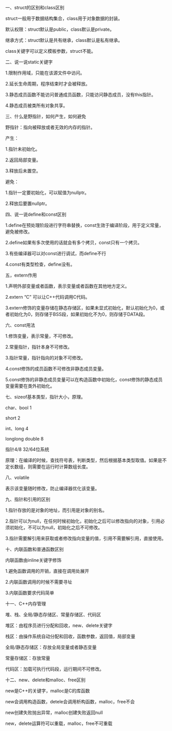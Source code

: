 一、struct的区别和class区别

struct一般用于数据结构集合，class用于对象数据的封装。

默认权限：struct默认是public，class默认是private。

继承方式：struct默认是共有继承，class默认是私有继承。

class关键字可以定义模板参数，struct不能。



二、说一说static关键字

1.限制作用域，只能在该源文件中访问。

2.延长生命周期，程序结束时才会被释放。

3.静态成员函数不能访问普通成员函数，只能访问静态成员，没有this指针。

4.静态成员被类所有对象共享。



三、什么是野指针，如何产生，如何避免

野指针：指向被释放或者无效的内存的指针。

产生：

1.指针未初始化。

2.返回局部变量。

3.释放后未置空。

避免：

1.指针一定要初始化，可以赋值为nullptr。

2.释放后要置nullptr。



四、说一说define和const区别

1.define在预处理阶段进行字符串替换，const生效于编译阶段，用于定义常量，避免被修改。

2.define如果有多次使用的话就会有多个拷贝，const只有一个拷贝。

3.有些编译器可以对const进行调试，而define不行

4.const有类型检查，define没有。



五，extern作用

1.声明外部变量或者函数，表示变量或者函数在其他地方定义。

2.extern “C” 可以让C++代码调用C代码。

3.extern修饰的变量存储在静态存储区，如果未显式初始化，默认初始化为0，或者初始化为0，则存储于BSS段，如果初始化不为0，则存储于DATA段。



六、const用法

1.修饰变量，表示常量，不可修改。

2.常量指针，指针本身不可修改。

3.指针常量，指针指向的对象不可修改。

4.const修饰的成员函数不可修改非静态成员变量。

5.const修饰的非静态成员变量可以在构造函数中初始化，const修饰的静态成员变量需要在类外初始化。



七、sizeof基本类型，指针大小，原理。

char、bool  1

short  2

int、long  4

longlong double  8

指针4/8  32/64位系统



原理：在编译的时候，查找符号表，判断类型，然后根据基本类型取值。如果是不定长数组，则需要在运行时计算数组长度。



八、volatile

表示该变量随时修改，防止编译器优化该变量。



九、指针和引用的区别

1.指针存放的是对象的地址，而引用是对象的别名。

2.指针可以为null，在任何时候初始化，初始化之后可以修改指向的对象，引用必须初始化，不可以为null，初始化之后不可修改。

3.指针需要解引用来获取或者修改指向变量的值，引用不需要解引用，直接使用。



十、内联函数和普通函数区别

内联函数由inline关键字修饰

1.避免函数调用的开销，直接在调用处展开

2.内联函数调用的时候不需要寻址

3.内联函数要求代码简单



十一、C++内存管理

堆、栈、全局/静态存储区、常量存储区、代码区

堆区：由程序员进行分配和回收，new、delete关键字

栈区：由操作系统自动分配和回收，函数参数，返回值，局部变量

全局/静态存储区：存放全局变量或者静态变量

常量存储区：存放常量

代码区：加载可执行代码段，运行期间不可修改。



十二、new、delete和malloc、free区别

new是C++的关键字，malloc是C的库函数

new会调用构造函数，detele会调用析构函数，malloc，free不会

new创建失败抛出异常，malloc创建失败返回null

new，delete运算符可以重载，malloc，free不可重载